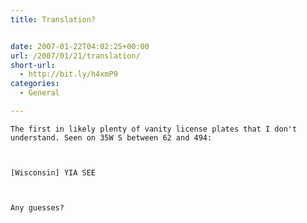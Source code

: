 ```yaml
---
title: Translation?


date: 2007-01-22T04:02:25+00:00
url: /2007/01/21/translation/
short-url:
  - http://bit.ly/h4xmP9
categories:
  - General

---
```

<div class='microid-mailto+http:sha1:d4b564f2eb98b230ebbb2da090507c2ebfcc5a6c'>
  
    The first in likely plenty of vanity license plates that I don't understand. Seen on 35W S between 62 and 494:
  
  
  
    [Wisconsin] YIA SEE
  
  
  
    Any guesses?
  
